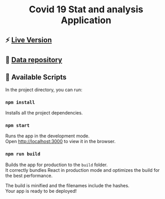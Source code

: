 <h1 align="center">Covid 19 Stat and analysis Application</h1>

## ⚡ [Live Version](http://covid19.sandipdust.com/)

## 📃 [Data repository](https://github.com/praty94/covid-data-isi)
## :rocket: Available Scripts 

In the project directory, you can run:

### `npm install`

Installs all the project dependencies.<br/>

### `npm start`

Runs the app in the development mode.<br />
Open [http://localhost:3000](http://localhost:3000) to view it in the browser.

### `npm run build`

Builds the app for production to the `build` folder.<br />
It correctly bundles React in production mode and optimizes the build for the best performance.

The build is minified and the filenames include the hashes.<br />
Your app is ready to be deployed!
